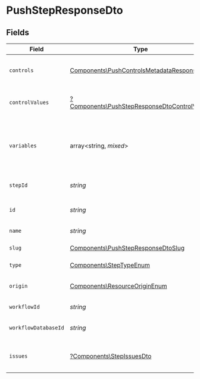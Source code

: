 # PushStepResponseDto


## Fields

| Field                                                                                                       | Type                                                                                                        | Required                                                                                                    | Description                                                                                                 |
| ----------------------------------------------------------------------------------------------------------- | ----------------------------------------------------------------------------------------------------------- | ----------------------------------------------------------------------------------------------------------- | ----------------------------------------------------------------------------------------------------------- |
| `controls`                                                                                                  | [Components\PushControlsMetadataResponseDto](../../Models/Components/PushControlsMetadataResponseDto.md)    | :heavy_check_mark:                                                                                          | Controls metadata for the push step                                                                         |
| `controlValues`                                                                                             | [?Components\PushStepResponseDtoControlValues](../../Models/Components/PushStepResponseDtoControlValues.md) | :heavy_minus_sign:                                                                                          | Control values for the push step                                                                            |
| `variables`                                                                                                 | array<string, *mixed*>                                                                                      | :heavy_check_mark:                                                                                          | JSON Schema for variables, follows the JSON Schema standard                                                 |
| `stepId`                                                                                                    | *string*                                                                                                    | :heavy_check_mark:                                                                                          | Unique identifier of the step                                                                               |
| `id`                                                                                                        | *string*                                                                                                    | :heavy_check_mark:                                                                                          | Database identifier of the step                                                                             |
| `name`                                                                                                      | *string*                                                                                                    | :heavy_check_mark:                                                                                          | Name of the step                                                                                            |
| `slug`                                                                                                      | [Components\PushStepResponseDtoSlug](../../Models/Components/PushStepResponseDtoSlug.md)                    | :heavy_check_mark:                                                                                          | Slug of the step                                                                                            |
| `type`                                                                                                      | [Components\StepTypeEnum](../../Models/Components/StepTypeEnum.md)                                          | :heavy_check_mark:                                                                                          | Type of the step                                                                                            |
| `origin`                                                                                                    | [Components\ResourceOriginEnum](../../Models/Components/ResourceOriginEnum.md)                              | :heavy_check_mark:                                                                                          | Origin of the workflow                                                                                      |
| `workflowId`                                                                                                | *string*                                                                                                    | :heavy_check_mark:                                                                                          | Workflow identifier                                                                                         |
| `workflowDatabaseId`                                                                                        | *string*                                                                                                    | :heavy_check_mark:                                                                                          | Workflow database identifier                                                                                |
| `issues`                                                                                                    | [?Components\StepIssuesDto](../../Models/Components/StepIssuesDto.md)                                       | :heavy_minus_sign:                                                                                          | Issues associated with the step                                                                             |